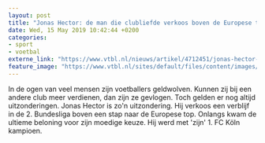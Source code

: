 ```yaml
---
layout: post
title: "Jonas Hector: de man die clubliefde verkoos boven de Europese top"
date: Wed, 15 May 2019 10:42:44 +0200
categories: 
- sport 
- voetbal 
externe_link: "https://www.vtbl.nl/nieuws/artikel/4712451/jonas-hector-de-man-die-clubliefde-verkoos-boven-de-europese-top"
feature_image: "https://www.vtbl.nl/sites/default/files/content/images/2019/05/15/Copyright-ProShots-3383922.jpg"
---
```


In de ogen van veel mensen zijn voetballers geldwolven. Kunnen zij bij een andere club meer verdienen, dan zijn ze gevlogen. Toch gelden er nog altijd uitzonderingen. Jonas Hector is zo'n uitzondering. Hij verkoos een verblijf in de 2. Bundesliga boven een stap naar de Europese top. Onlangs kwam de ultieme beloning voor zijn moedige keuze. Hij werd met 'zijn' 1. FC Köln kampioen.
